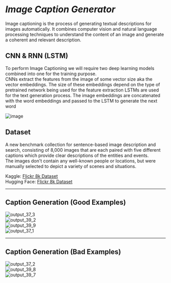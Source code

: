 # ***Image Caption Generator***

Image captioning is the process of generating textual descriptions for images
automatically. It combines computer vision and natural language processing techniques to
understand the content of an image and generate a coherent and relevant description.

## CNN & RNN (LSTM)

To perform Image Captioning we will require two deep learning models combined into one for the training purpose. <br>
CNNs extract the features from the image of some vector size aka the vector embeddings. The size of these embeddings depend on the type of pretrained network being used for the feature extraction
LSTMs are used for the text generation process. The image embeddings are concatenated with the word embeddings and passed to the LSTM to generate the next word <br>

![image](https://github.com/YoussefAboelwafa/Image-Caption-Generator/assets/96186143/9a0cdfca-e1f0-4284-b54d-6566b7776b3e)


## Dataset

A new benchmark collection for sentence-based image description and search, consisting of 8,000 images that are each paired with five different captions which provide clear descriptions of the entities and events. <br>
The images don't contain any well-known people or locations, but were manually selected to depict a variety of scenes and situations. <br>

Kaggle: [Flickr 8k Dataset](https://www.kaggle.com/datasets/adityajn105/flickr8k) <br>
Hugging Face: [Flickr 8k Dataset](https://huggingface.co/datasets/jxie/flickr8k)

<hr>

## Caption Generation (Good Examples)
![output_37_3](https://github.com/YoussefAboelwafa/Image-Caption-Generator/assets/96186143/e105bebb-94fc-4a84-bc9e-a2c678e7936a) <br>
![output_39_2](https://github.com/YoussefAboelwafa/Image-Caption-Generator/assets/96186143/ec2d7cd4-f258-409e-90cb-1e707d391168) <br>
![output_39_9](https://github.com/YoussefAboelwafa/Image-Caption-Generator/assets/96186143/01e4523a-b31e-469d-8de0-2deb9c3b096b) <br>
![output_37_1](https://github.com/YoussefAboelwafa/Image-Caption-Generator/assets/96186143/03f75b9a-82f8-451c-afef-15cf6e244266) <br>

<hr>

## Caption Generation (Bad Examples)
![output_37_2](https://github.com/YoussefAboelwafa/Image-Caption-Generator/assets/96186143/a874e8dc-c9e6-4e2f-a16f-5c85468cd016) <br>
![output_39_8](https://github.com/YoussefAboelwafa/Image-Caption-Generator/assets/96186143/ab5f8e24-d663-479e-95df-cf8c45f7e030) <br>
![output_39_7](https://github.com/YoussefAboelwafa/Image-Caption-Generator/assets/96186143/f970ee0e-8bd6-421b-942d-6c0f796e9bac) <br>





